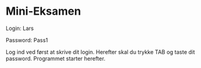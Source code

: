 # Mini-Eksamen
Login: Lars

Password: Pass1

Log ind ved først at skrive dit login. Herefter skal du trykke TAB og taste dit password. 
Programmet starter herefter.
